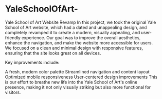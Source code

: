 # YaleSchoolOfArt-
Yale School of Art Website Revamp
In this project, we took the original Yale School of Art website, which had a dated and unappealing design, and completely revamped it to create a modern, visually appealing, and user-friendly experience. Our goal was to improve the overall aesthetics, enhance the navigation, and make the website more accessible for users. We focused on a clean and minimal design with responsive features, ensuring that the site looks great on all devices.

Key improvements include:

A fresh, modern color palette
Streamlined navigation and content layout
Optimized mobile responsiveness
User-centered design improvements
This is our effort to breathe new life into the Yale School of Art's online presence, making it not only visually striking but also more functional for visitors.
